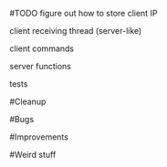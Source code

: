 #TODO
figure out how to store client IP

client receiving thread (server-like)

client commands

server functions

tests

#Cleanup

#Bugs

#Improvements

#Weird stuff
